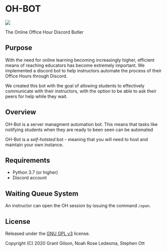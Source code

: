 # OH-BOT 


[<img src="https://img.icons8.com/color/48/000000/discord-logo.png"/>](https://discordapp.com/)

The Online Office Hour Discord Butler

## Purpose

With the need for online learning becoming increasingly higher, efficient means of reaching educators has become extremely important. 
We implemented a discord bot to help instructors automate the process of their Office Hours through Discord.


We created this bot with the goal of allowing students to effectively communicate with their instructors,
with the option to be able to ask their peers for help while they wait.
   
## Overview 
OH-Bot is a server managment automation bot. This means that tasks like notifying students when they are ready to been seen can be automated 

OH-Bot is a *self-hotsted* bot - meaning that you will need to host and maintain your own instance. 

## Requirements
* Python 3.7 (or higher)
* Discord account


## Waiting Queue System
An instructor can open the OH session by issuing the command `/open`. 

## License

Released under the [GNU GPL v3](https://www.gnu.org/licenses/gpl-3.0.en.html) license.

Copyright (C) 2020  Grant Gilson, Noah Rose Ledesma, Stephen Ott

